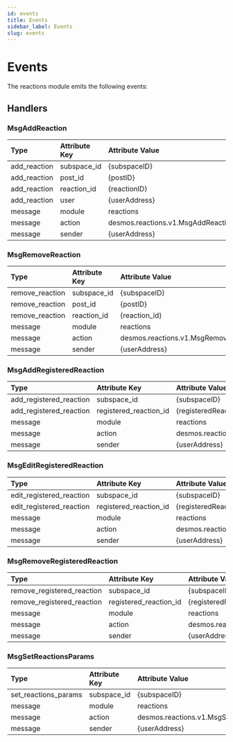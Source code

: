 ```yaml
---
id: events
title: Events
sidebar_label: Events
slug: events
---
```


# Events

The reactions module emits the following events:

## Handlers

### MsgAddReaction

| **Type**     | **Attribute Key** | **Attribute Value**                | 
|:-------------|:------------------|:-----------------------------------|
| add_reaction | subspace_id       | {subspaceID}                       |
| add_reaction | post_id           | {postID}                           |
| add_reaction | reaction_id       | {reactionID}                       |
| add_reaction | user              | {userAddress}                      |
| message      | module            | reactions                          |
| message      | action            | desmos.reactions.v1.MsgAddReaction |
| message      | sender            | {userAddress}                      |

### MsgRemoveReaction

| **Type**        | **Attribute Key** | **Attribute Value**                   | 
|:----------------|:------------------|:--------------------------------------|
| remove_reaction | subspace_id       | {subspaceID}                          |
| remove_reaction | post_id           | {postID}                              |
| remove_reaction | reaction_id       | {reaction_id}                         |
| message         | module            | reactions                             |
| message         | action            | desmos.reactions.v1.MsgRemoveReaction |
| message         | sender            | {userAddress}                         |

### MsgAddRegisteredReaction

| **Type**                | **Attribute Key**      | **Attribute Value**                          | 
|:------------------------|:-----------------------|:---------------------------------------------|
| add_registered_reaction | subspace_id            | {subspaceID}                                 |
| add_registered_reaction | registered_reaction_id | {registeredReactionID}                       |
| message                 | module                 | reactions                                    |
| message                 | action                 | desmos.reactions.v1.MsgAddRegisteredReaction |
| message                 | sender                 | {userAddress}                                |

### MsgEditRegisteredReaction

| **Type**                 | **Attribute Key**      | **Attribute Value**                           | 
|:-------------------------|:-----------------------|:----------------------------------------------|
| edit_registered_reaction | subspace_id            | {subspaceID}                                  |
| edit_registered_reaction | registered_reaction_id | {registeredReactionID}                        |
| message                  | module                 | reactions                                     |
| message                  | action                 | desmos.reactions.v1.MsgEditRegisteredReaction |
| message                  | sender                 | {userAddress}                                 |

### MsgRemoveRegisteredReaction

| **Type**                   | **Attribute Key**      | **Attribute Value**                             | 
|:---------------------------|:-----------------------|:------------------------------------------------|
| remove_registered_reaction | subspace_id            | {subspaceID}                                    |
| remove_registered_reaction | registered_reaction_id | {registeredReactionID}                          |
| message                    | module                 | reactions                                       |
| message                    | action                 | desmos.reactions.v1.MsgRemoveRegisteredReaction |
| message                    | sender                 | {userAddress}                                   |

### MsgSetReactionsParams

| **Type**             | **Attribute Key** | **Attribute Value**                       | 
|:---------------------|:------------------|:------------------------------------------|
| set_reactions_params | subspace_id       | {subspaceID}                              |
| message              | module            | reactions                                 |
| message              | action            | desmos.reactions.v1.MsgSetReactionsParams |
| message              | sender            | {userAddress}                             | 
